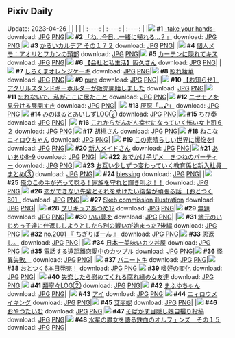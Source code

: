 ## Pixiv Daily
Update: 2023-04-26
|      |      |      |
| :----: | :----: | :----: |
|![](https://pixiv.microyu.workers.dev/c/240x480/img-master/img/2023/04/24/00/38/12/107465767_p0_master1200.jpg) **#1** [-take your hands-](https://www.pixiv.net/artworks/107465767) download: [JPG](https://pixiv.microyu.workers.dev/img-original/img/2023/04/24/00/38/12/107465767_p0.jpg) [PNG](https://pixiv.microyu.workers.dev/img-original/img/2023/04/24/00/38/12/107465767_p0.png)|![](https://pixiv.microyu.workers.dev/c/240x480/img-master/img/2023/04/24/08/04/19/107472573_p0_master1200.jpg) **#2** [「ね…今日…一緒に帰れる…？」](https://www.pixiv.net/artworks/107472573) download: [JPG](https://pixiv.microyu.workers.dev/img-original/img/2023/04/24/08/04/19/107472573_p0.jpg) [PNG](https://pixiv.microyu.workers.dev/img-original/img/2023/04/24/08/04/19/107472573_p0.png)|![](https://pixiv.microyu.workers.dev/c/240x480/img-master/img/2023/04/25/00/01/22/107494285_p0_master1200.jpg) **#3** [かるいカルデア その１７２](https://www.pixiv.net/artworks/107494285) download: [JPG](https://pixiv.microyu.workers.dev/img-original/img/2023/04/25/00/01/22/107494285_p0.jpg) [PNG](https://pixiv.microyu.workers.dev/img-original/img/2023/04/25/00/01/22/107494285_p0.png)|
|![](https://pixiv.microyu.workers.dev/c/240x480/img-master/img/2023/04/25/07/00/11/107501484_p0_master1200.jpg) **#4** [個人メモ：アオリとフカンの頭部](https://www.pixiv.net/artworks/107501484) download: [JPG](https://pixiv.microyu.workers.dev/img-original/img/2023/04/25/07/00/11/107501484_p0.jpg) [PNG](https://pixiv.microyu.workers.dev/img-original/img/2023/04/25/07/00/11/107501484_p0.png)|![](https://pixiv.microyu.workers.dev/c/240x480/img-master/img/2023/04/24/16/23/54/107479857_p0_master1200.jpg) **#5** [カーテンに隠れてキス](https://www.pixiv.net/artworks/107479857) download: [JPG](https://pixiv.microyu.workers.dev/img-original/img/2023/04/24/16/23/54/107479857_p0.jpg) [PNG](https://pixiv.microyu.workers.dev/img-original/img/2023/04/24/16/23/54/107479857_p0.png)|![](https://pixiv.microyu.workers.dev/c/240x480/img-master/img/2023/04/24/00/14/09/107464883_p0_master1200.jpg) **#6** [【会社と私生活】阪久さん](https://www.pixiv.net/artworks/107464883) download: [JPG](https://pixiv.microyu.workers.dev/img-original/img/2023/04/24/00/14/09/107464883_p0.jpg) [PNG](https://pixiv.microyu.workers.dev/img-original/img/2023/04/24/00/14/09/107464883_p0.png)|
|![](https://pixiv.microyu.workers.dev/c/240x480/img-master/img/2023/04/24/20/30/01/107486147_p0_master1200.jpg) **#7** [しろくまオレンジケーキ](https://www.pixiv.net/artworks/107486147) download: [JPG](https://pixiv.microyu.workers.dev/img-original/img/2023/04/24/20/30/01/107486147_p0.jpg) [PNG](https://pixiv.microyu.workers.dev/img-original/img/2023/04/24/20/30/01/107486147_p0.png)|![](https://pixiv.microyu.workers.dev/c/240x480/img-master/img/2023/04/25/00/00/51/107494210_p0_master1200.jpg) **#8** [照れ綾華](https://www.pixiv.net/artworks/107494210) download: [JPG](https://pixiv.microyu.workers.dev/img-original/img/2023/04/25/00/00/51/107494210_p0.jpg) [PNG](https://pixiv.microyu.workers.dev/img-original/img/2023/04/25/00/00/51/107494210_p0.png)|![](https://pixiv.microyu.workers.dev/c/240x480/img-master/img/2023/04/24/01/45/13/107467661_p0_master1200.jpg) **#9** [pure](https://www.pixiv.net/artworks/107467661) download: [JPG](https://pixiv.microyu.workers.dev/img-original/img/2023/04/24/01/45/13/107467661_p0.jpg) [PNG](https://pixiv.microyu.workers.dev/img-original/img/2023/04/24/01/45/13/107467661_p0.png)|
|![](https://pixiv.microyu.workers.dev/c/240x480/img-master/img/2023/04/25/00/09/24/107494759_p0_master1200.jpg) **#10** [【お知らせ】アクリルスタンドキーホルダーが販売開始しました](https://www.pixiv.net/artworks/107494759) download: [JPG](https://pixiv.microyu.workers.dev/img-original/img/2023/04/25/00/09/24/107494759_p0.jpg) [PNG](https://pixiv.microyu.workers.dev/img-original/img/2023/04/25/00/09/24/107494759_p0.png)|![](https://pixiv.microyu.workers.dev/c/240x480/img-master/img/2023/04/24/00/00/22/107463970_p0_master1200.jpg) **#11** [忘れないで、私がここに居たこと](https://www.pixiv.net/artworks/107463970) download: [JPG](https://pixiv.microyu.workers.dev/img-original/img/2023/04/24/00/00/22/107463970_p0.jpg) [PNG](https://pixiv.microyu.workers.dev/img-original/img/2023/04/24/00/00/22/107463970_p0.png)|![](https://pixiv.microyu.workers.dev/c/240x480/img-master/img/2023/04/24/12/06/48/107475440_p0_master1200.jpg) **#12** [ニセモノを見分ける展開すき](https://www.pixiv.net/artworks/107475440) download: [JPG](https://pixiv.microyu.workers.dev/img-original/img/2023/04/24/12/06/48/107475440_p0.jpg) [PNG](https://pixiv.microyu.workers.dev/img-original/img/2023/04/24/12/06/48/107475440_p0.png)|
|![](https://pixiv.microyu.workers.dev/c/240x480/img-master/img/2023/04/24/10/41/47/107474486_p0_master1200.jpg) **#13** [灰原「…♪」](https://www.pixiv.net/artworks/107474486) download: [JPG](https://pixiv.microyu.workers.dev/img-original/img/2023/04/24/10/41/47/107474486_p0.jpg) [PNG](https://pixiv.microyu.workers.dev/img-original/img/2023/04/24/10/41/47/107474486_p0.png)|![](https://pixiv.microyu.workers.dev/c/240x480/img-master/img/2023/04/24/21/33/42/107488482_p0_master1200.jpg) **#14** [みのはるとあいしずLOG②](https://www.pixiv.net/artworks/107488482) download: [JPG](https://pixiv.microyu.workers.dev/img-original/img/2023/04/24/21/33/42/107488482_p0.jpg) [PNG](https://pixiv.microyu.workers.dev/img-original/img/2023/04/24/21/33/42/107488482_p0.png)|![](https://pixiv.microyu.workers.dev/c/240x480/img-master/img/2023/04/24/02/20/27/107468356_p0_master1200.jpg) **#15** [ちび奏](https://www.pixiv.net/artworks/107468356) download: [JPG](https://pixiv.microyu.workers.dev/img-original/img/2023/04/24/02/20/27/107468356_p0.jpg) [PNG](https://pixiv.microyu.workers.dev/img-original/img/2023/04/24/02/20/27/107468356_p0.png)|
|![](https://pixiv.microyu.workers.dev/c/240x480/img-master/img/2023/04/24/17/37/18/107481244_p0_master1200.jpg) **#16** [これからだんだん幸せになっていく怖い女上司６２](https://www.pixiv.net/artworks/107481244) download: [JPG](https://pixiv.microyu.workers.dev/img-original/img/2023/04/24/17/37/18/107481244_p0.jpg) [PNG](https://pixiv.microyu.workers.dev/img-original/img/2023/04/24/17/37/18/107481244_p0.png)|![](https://pixiv.microyu.workers.dev/c/240x480/img-master/img/2023/04/24/00/06/11/107464517_p0_master1200.jpg) **#17** [胡桃さん](https://www.pixiv.net/artworks/107464517) download: [JPG](https://pixiv.microyu.workers.dev/img-original/img/2023/04/24/00/06/11/107464517_p0.jpg) [PNG](https://pixiv.microyu.workers.dev/img-original/img/2023/04/24/00/06/11/107464517_p0.png)|![](https://pixiv.microyu.workers.dev/c/240x480/img-master/img/2023/04/24/20/15/55/107485718_p0_master1200.jpg) **#18** [ねこなニィロウちゃん](https://www.pixiv.net/artworks/107485718) download: [JPG](https://pixiv.microyu.workers.dev/img-original/img/2023/04/24/20/15/55/107485718_p0.jpg) [PNG](https://pixiv.microyu.workers.dev/img-original/img/2023/04/24/20/15/55/107485718_p0.png)|
|![](https://pixiv.microyu.workers.dev/c/240x480/img-master/img/2023/04/24/00/01/33/107464143_p0_master1200.jpg) **#19** [この素晴らしい世界に爆焔を!](https://www.pixiv.net/artworks/107464143) download: [JPG](https://pixiv.microyu.workers.dev/img-original/img/2023/04/24/00/01/33/107464143_p0.jpg) [PNG](https://pixiv.microyu.workers.dev/img-original/img/2023/04/24/00/01/33/107464143_p0.png)|![](https://pixiv.microyu.workers.dev/c/240x480/img-master/img/2023/04/25/00/01/23/107494286_p0_master1200.jpg) **#20** [新人メイドさん](https://www.pixiv.net/artworks/107494286) download: [JPG](https://pixiv.microyu.workers.dev/img-original/img/2023/04/25/00/01/23/107494286_p0.jpg) [PNG](https://pixiv.microyu.workers.dev/img-original/img/2023/04/25/00/01/23/107494286_p0.png)|![](https://pixiv.microyu.workers.dev/c/240x480/img-master/img/2023/04/25/00/21/43/107495218_p0_master1200.jpg) **#21** [あいあゆ8-9](https://www.pixiv.net/artworks/107495218) download: [JPG](https://pixiv.microyu.workers.dev/img-original/img/2023/04/25/00/21/43/107495218_p0.jpg) [PNG](https://pixiv.microyu.workers.dev/img-original/img/2023/04/25/00/21/43/107495218_p0.png)|
|![](https://pixiv.microyu.workers.dev/c/240x480/img-master/img/2023/04/25/00/27/26/107495410_p0_master1200.jpg) **#22** [おでかけ子ザメ　きつねのパーティー](https://www.pixiv.net/artworks/107495410) download: [JPG](https://pixiv.microyu.workers.dev/img-original/img/2023/04/25/00/27/26/107495410_p0.jpg) [PNG](https://pixiv.microyu.workers.dev/img-original/img/2023/04/25/00/27/26/107495410_p0.png)|![](https://pixiv.microyu.workers.dev/c/240x480/img-master/img/2023/04/24/00/04/57/107464439_p0_master1200.jpg) **#23** [お互い少しずつ変わっていく教育係と新入社員　まとめ③](https://www.pixiv.net/artworks/107464439) download: [JPG](https://pixiv.microyu.workers.dev/img-original/img/2023/04/24/00/04/57/107464439_p0.jpg) [PNG](https://pixiv.microyu.workers.dev/img-original/img/2023/04/24/00/04/57/107464439_p0.png)|![](https://pixiv.microyu.workers.dev/c/240x480/img-master/img/2023/04/25/00/01/39/107494320_p0_master1200.jpg) **#24** [blessing](https://www.pixiv.net/artworks/107494320) download: [JPG](https://pixiv.microyu.workers.dev/img-original/img/2023/04/25/00/01/39/107494320_p0.jpg) [PNG](https://pixiv.microyu.workers.dev/img-original/img/2023/04/25/00/01/39/107494320_p0.png)|
|![](https://pixiv.microyu.workers.dev/c/240x480/img-master/img/2023/04/24/00/02/01/107464196_p0_master1200.jpg) **#25** [俺のこの手が光って唸る！家族を守れと輝き叫ぶ！！](https://www.pixiv.net/artworks/107464196) download: [JPG](https://pixiv.microyu.workers.dev/img-original/img/2023/04/24/00/02/01/107464196_p0.jpg) [PNG](https://pixiv.microyu.workers.dev/img-original/img/2023/04/24/00/02/01/107464196_p0.png)|![](https://pixiv.microyu.workers.dev/c/240x480/img-master/img/2023/04/24/12/00/55/107475661_p0_master1200.jpg) **#26** [恋ができない先輩とそれを助けたい後輩が頑張る話 【おとつく60】](https://www.pixiv.net/artworks/107475661) download: [JPG](https://pixiv.microyu.workers.dev/img-original/img/2023/04/24/12/00/55/107475661_p0.jpg) [PNG](https://pixiv.microyu.workers.dev/img-original/img/2023/04/24/12/00/55/107475661_p0.png)|![](https://pixiv.microyu.workers.dev/c/240x480/img-master/img/2023/04/24/00/00/27/107463981_p0_master1200.jpg) **#27** [Skeb commission illustration](https://www.pixiv.net/artworks/107463981) download: [JPG](https://pixiv.microyu.workers.dev/img-original/img/2023/04/24/00/00/27/107463981_p0.jpg) [PNG](https://pixiv.microyu.workers.dev/img-original/img/2023/04/24/00/00/27/107463981_p0.png)|
|![](https://pixiv.microyu.workers.dev/c/240x480/img-master/img/2023/04/24/17/55/23/107481639_p0_master1200.jpg) **#28** [プリキュアあつめ12](https://www.pixiv.net/artworks/107481639) download: [JPG](https://pixiv.microyu.workers.dev/img-original/img/2023/04/24/17/55/23/107481639_p0.jpg) [PNG](https://pixiv.microyu.workers.dev/img-original/img/2023/04/24/17/55/23/107481639_p0.png)|![](https://pixiv.microyu.workers.dev/c/240x480/img-master/img/2023/04/25/02/13/48/107498109_p0_master1200.jpg) **#29** [無題](https://www.pixiv.net/artworks/107498109) download: [JPG](https://pixiv.microyu.workers.dev/img-original/img/2023/04/25/02/13/48/107498109_p0.jpg) [PNG](https://pixiv.microyu.workers.dev/img-original/img/2023/04/25/02/13/48/107498109_p0.png)|![](https://pixiv.microyu.workers.dev/c/240x480/img-master/img/2023/04/24/11/30/02/107475134_p0_master1200.jpg) **#30** [いい夢を](https://www.pixiv.net/artworks/107475134) download: [JPG](https://pixiv.microyu.workers.dev/img-original/img/2023/04/24/11/30/02/107475134_p0.jpg) [PNG](https://pixiv.microyu.workers.dev/img-original/img/2023/04/24/11/30/02/107475134_p0.png)|
|![](https://pixiv.microyu.workers.dev/c/240x480/img-master/img/2023/04/25/11/06/09/107504683_p0_master1200.jpg) **#31** [地元のいじめっ子達に仕返ししようとしたら別の戦いが始まった7後編](https://www.pixiv.net/artworks/107504683) download: [JPG](https://pixiv.microyu.workers.dev/img-original/img/2023/04/25/11/06/09/107504683_p0.jpg) [PNG](https://pixiv.microyu.workers.dev/img-original/img/2023/04/25/11/06/09/107504683_p0.png)|![](https://pixiv.microyu.workers.dev/c/240x480/img-master/img/2023/04/24/12/30/19/107476167_p0_master1200.jpg) **#32** [no.2001 『 ちぎりぱーん 』](https://www.pixiv.net/artworks/107476167) download: [JPG](https://pixiv.microyu.workers.dev/img-original/img/2023/04/24/12/30/19/107476167_p0.jpg) [PNG](https://pixiv.microyu.workers.dev/img-original/img/2023/04/24/12/30/19/107476167_p0.png)|![](https://pixiv.microyu.workers.dev/c/240x480/img-master/img/2023/04/25/06/00/39/107500758_p0_master1200.jpg) **#33** [恩返し。](https://www.pixiv.net/artworks/107500758) download: [JPG](https://pixiv.microyu.workers.dev/img-original/img/2023/04/25/06/00/39/107500758_p0.jpg) [PNG](https://pixiv.microyu.workers.dev/img-original/img/2023/04/25/06/00/39/107500758_p0.png)|
|![](https://pixiv.microyu.workers.dev/c/240x480/img-master/img/2023/04/25/18/10/13/107512409_p0_master1200.jpg) **#34** [日本一美味いカツ丼屋](https://www.pixiv.net/artworks/107512409) download: [JPG](https://pixiv.microyu.workers.dev/img-original/img/2023/04/25/18/10/13/107512409_p0.jpg) [PNG](https://pixiv.microyu.workers.dev/img-original/img/2023/04/25/18/10/13/107512409_p0.png)|![](https://pixiv.microyu.workers.dev/c/240x480/img-master/img/2023/04/24/08/00/08/107472503_p0_master1200.jpg) **#35** [電話する遠距離恋愛中のカップル](https://www.pixiv.net/artworks/107472503) download: [JPG](https://pixiv.microyu.workers.dev/img-original/img/2023/04/24/08/00/08/107472503_p0.jpg) [PNG](https://pixiv.microyu.workers.dev/img-original/img/2023/04/24/08/00/08/107472503_p0.png)|![](https://pixiv.microyu.workers.dev/c/240x480/img-master/img/2023/04/24/06/20/23/107471226_p0_master1200.jpg) **#36** [怪異失敗。](https://www.pixiv.net/artworks/107471226) download: [JPG](https://pixiv.microyu.workers.dev/img-original/img/2023/04/24/06/20/23/107471226_p0.jpg) [PNG](https://pixiv.microyu.workers.dev/img-original/img/2023/04/24/06/20/23/107471226_p0.png)|
|![](https://pixiv.microyu.workers.dev/c/240x480/img-master/img/2023/04/24/01/35/35/107467457_p0_master1200.jpg) **#37** [バニートキ](https://www.pixiv.net/artworks/107467457) download: [JPG](https://pixiv.microyu.workers.dev/img-original/img/2023/04/24/01/35/35/107467457_p0.jpg) [PNG](https://pixiv.microyu.workers.dev/img-original/img/2023/04/24/01/35/35/107467457_p0.png)|![](https://pixiv.microyu.workers.dev/c/240x480/img-master/img/2023/04/25/12/00/54/107505499_p0_master1200.jpg) **#38** [おとつく6本日発売！](https://www.pixiv.net/artworks/107505499) download: [JPG](https://pixiv.microyu.workers.dev/img-original/img/2023/04/25/12/00/54/107505499_p0.jpg) [PNG](https://pixiv.microyu.workers.dev/img-original/img/2023/04/25/12/00/54/107505499_p0.png)|![](https://pixiv.microyu.workers.dev/c/240x480/img-master/img/2023/04/25/19/14/52/107513370_p0_master1200.jpg) **#39** [嗜好の変化](https://www.pixiv.net/artworks/107513370) download: [JPG](https://pixiv.microyu.workers.dev/img-original/img/2023/04/25/19/14/52/107513370_p0.jpg) [PNG](https://pixiv.microyu.workers.dev/img-original/img/2023/04/25/19/14/52/107513370_p0.png)|
|![](https://pixiv.microyu.workers.dev/c/240x480/img-master/img/2023/04/24/17/32/33/107481155_p0_master1200.jpg) **#40** [失恋したら慰めてくれる腐れ縁の女友達](https://www.pixiv.net/artworks/107481155) download: [JPG](https://pixiv.microyu.workers.dev/img-original/img/2023/04/24/17/32/33/107481155_p0.jpg) [PNG](https://pixiv.microyu.workers.dev/img-original/img/2023/04/24/17/32/33/107481155_p0.png)|![](https://pixiv.microyu.workers.dev/c/240x480/img-master/img/2023/04/24/22/05/37/107489700_p0_master1200.jpg) **#41** [類寧々LOG②](https://www.pixiv.net/artworks/107489700) download: [JPG](https://pixiv.microyu.workers.dev/img-original/img/2023/04/24/22/05/37/107489700_p0.jpg) [PNG](https://pixiv.microyu.workers.dev/img-original/img/2023/04/24/22/05/37/107489700_p0.png)|![](https://pixiv.microyu.workers.dev/c/240x480/img-master/img/2023/04/24/00/00/47/107464037_p0_master1200.jpg) **#42** [まふゆちゃん](https://www.pixiv.net/artworks/107464037) download: [JPG](https://pixiv.microyu.workers.dev/img-original/img/2023/04/24/00/00/47/107464037_p0.jpg) [PNG](https://pixiv.microyu.workers.dev/img-original/img/2023/04/24/00/00/47/107464037_p0.png)|
|![](https://pixiv.microyu.workers.dev/c/240x480/img-master/img/2023/04/24/17/51/28/107481548_p0_master1200.jpg) **#43** [アイ](https://www.pixiv.net/artworks/107481548) download: [JPG](https://pixiv.microyu.workers.dev/img-original/img/2023/04/24/17/51/28/107481548_p0.jpg) [PNG](https://pixiv.microyu.workers.dev/img-original/img/2023/04/24/17/51/28/107481548_p0.png)|![](https://pixiv.microyu.workers.dev/c/240x480/img-master/img/2023/04/24/05/54/46/107470908_p0_master1200.jpg) **#44** [ニィロウメイキング](https://www.pixiv.net/artworks/107470908) download: [JPG](https://pixiv.microyu.workers.dev/img-original/img/2023/04/24/05/54/46/107470908_p0.jpg) [PNG](https://pixiv.microyu.workers.dev/img-original/img/2023/04/24/05/54/46/107470908_p0.png)|![](https://pixiv.microyu.workers.dev/c/240x480/img-master/img/2023/04/24/11/52/31/107475444_p0_master1200.jpg) **#45** [艾丽妮](https://www.pixiv.net/artworks/107475444) download: [JPG](https://pixiv.microyu.workers.dev/img-original/img/2023/04/24/11/52/31/107475444_p0.jpg) [PNG](https://pixiv.microyu.workers.dev/img-original/img/2023/04/24/11/52/31/107475444_p0.png)|
|![](https://pixiv.microyu.workers.dev/c/240x480/img-master/img/2023/04/24/00/44/23/107465957_p0_master1200.jpg) **#46** [おやつたいむ](https://www.pixiv.net/artworks/107465957) download: [JPG](https://pixiv.microyu.workers.dev/img-original/img/2023/04/24/00/44/23/107465957_p0.jpg) [PNG](https://pixiv.microyu.workers.dev/img-original/img/2023/04/24/00/44/23/107465957_p0.png)|![](https://pixiv.microyu.workers.dev/c/240x480/img-master/img/2023/04/24/12/37/42/107476280_p0_master1200.jpg) **#47** [そばかす目隠し娘自撮り投稿](https://www.pixiv.net/artworks/107476280) download: [JPG](https://pixiv.microyu.workers.dev/img-original/img/2023/04/24/12/37/42/107476280_p0.jpg) [PNG](https://pixiv.microyu.workers.dev/img-original/img/2023/04/24/12/37/42/107476280_p0.png)|![](https://pixiv.microyu.workers.dev/c/240x480/img-master/img/2023/04/24/00/01/01/107464070_p0_master1200.jpg) **#48** [水星の魔女を語る鉄血のオルフェンズ　その１５](https://www.pixiv.net/artworks/107464070) download: [JPG](https://pixiv.microyu.workers.dev/img-original/img/2023/04/24/00/01/01/107464070_p0.jpg) [PNG](https://pixiv.microyu.workers.dev/img-original/img/2023/04/24/00/01/01/107464070_p0.png)|
